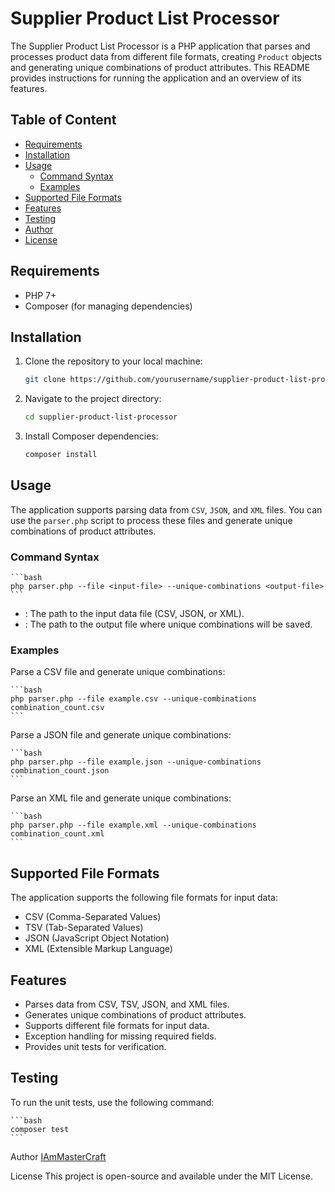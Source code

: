 # Supplier Product List Processor

The Supplier Product List Processor is a PHP application that parses and processes product data from different file formats, creating `Product` objects and generating unique combinations of product attributes. This README provides instructions for running the application and an overview of its features.

## Table of Content
- [Requirements](#requirements)
- [Installation](#installation)
- [Usage](#usage)
  - [Command Syntax](#command-syntax)
  - [Examples](#examples)
- [Supported File Formats](#supported-file-formats)
- [Features](#features)
- [Testing](#testing)
- [Author](#author)
- [License](#license)

## Requirements

- PHP 7+
- Composer (for managing dependencies)

## Installation

1. Clone the repository to your local machine:

   ```bash
   git clone https://github.com/yourusername/supplier-product-list-processor.git
   ```

2. Navigate to the project directory:

   ```bash
   cd supplier-product-list-processor
   ```

3. Install Composer dependencies:

   ```bash
   composer install
   ```

## Usage
The application supports parsing data from `CSV`, `JSON`, and `XML` files. You can use the `parser.php` script to process these files and generate unique combinations of product attributes.

### Command Syntax
    ```bash
    php parser.php --file <input-file> --unique-combinations <output-file>
    ```
- <input-file>: The path to the input data file (CSV, JSON, or XML).
- <output-file>: The path to the output file where unique combinations will be saved.

### Examples
Parse a CSV file and generate unique combinations:

    ```bash
    php parser.php --file example.csv --unique-combinations combination_count.csv
    ```

Parse a JSON file and generate unique combinations:

    ```bash
    php parser.php --file example.json --unique-combinations combination_count.json
    ```

Parse an XML file and generate unique combinations:

    ```bash
    php parser.php --file example.xml --unique-combinations combination_count.xml
    ```

## Supported File Formats
The application supports the following file formats for input data:

- CSV (Comma-Separated Values)
- TSV (Tab-Separated Values)
- JSON (JavaScript Object Notation)
- XML (Extensible Markup Language)

## Features
- Parses data from CSV, TSV, JSON, and XML files.
- Generates unique combinations of product attributes.
- Supports different file formats for input data.
- Exception handling for missing required fields.
- Provides unit tests for verification.

## Testing
To run the unit tests, use the following command:

    ```bash
    composer test
    ```

Author
[IAmMasterCraft](https://github.com/IAmMasterCraft)

License
This project is open-source and available under the MIT License.
